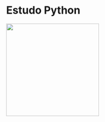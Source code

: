 # Estudo Python
<img src="https://upload.wikimedia.org/wikipedia/commons/thumb/0/0a/Python.svg/2048px-Python.svg.png" width="250" height="250">